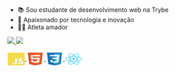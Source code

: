 
- 📚 Sou estudante de desenvolvimento web na Trybe
- 💚 Apaixonado por tecnologia e inovação
- 🚵‍♂️ Atleta amador

<div>
    <a href='https://github.com/aferanda'>
    <img height='140em' src='https://github-readme-stats.vercel.app/api?username=FernandoSegregio&show_icons=true&include_all_commits=true&count_private=true&theme=tokyonight&title_color=38BBAD'/>
    <img height='140em' src='https://github-readme-stats.vercel.app/api/top-langs/?username=FernandoSegregio&layout=compact&langs_count=7&theme=tokyonight&title_color=38BBAD'/>
</div>

    
<div style="display: inline_block"><br>
  <img align="center" alt="Js" height="30" width="40" src="https://raw.githubusercontent.com/devicons/devicon/master/icons/javascript/javascript-plain.svg">
  <img align="center" alt="HTML" height="30" width="40" src="https://raw.githubusercontent.com/devicons/devicon/master/icons/html5/html5-original.svg">
  <img align="center" alt="CSS" height="30" width="40" src="https://raw.githubusercontent.com/devicons/devicon/master/icons/css3/css3-original.svg">
  <img align="center" alt="React" height="30" width="40" src="https://raw.githubusercontent.com/devicons/devicon/master/icons/react/react-original.svg">
</div>
